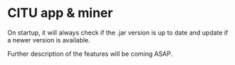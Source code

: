# CITU app & miner

On startup, it will always check if the .jar version is up to date and update if a newer version is available.

Further description of the features will be coming ASAP.

